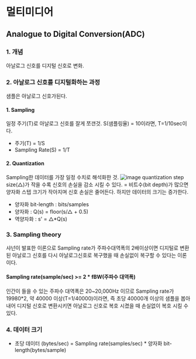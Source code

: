 # 멀티미디어


## Analogue to Digital Conversion(ADC)
### 1. 개념
아날로그 신호를 디지털 신호로 변화.

### 2. 아날로그 신호를 디지털화하는 과정
샘플은 아날로그 신호가된다. 

#### 1. Sampling
일정 주기(T)로 아날로그 신호를 잘게 쪼갠것. S(샘플링율) = 10이라면, T=1/10sec이다.
* 주기(T) = 1/S
* Sampling Rate(S) = 1/T  


#### 2. Quantization
Sampling한 데이터를 가장 일정 수치로 해석화한 것.
![image](https://user-images.githubusercontent.com/56042451/192537529-71f088c5-b8d8-489e-961b-fd21ef9d3d9f.png)
quantization step size(△)가 작을 수록 신호의 손실을 감소 시킬 수 있다. = 비트수(bit depth)가 많으면 양자화 스텝 크기가 작아지며 신호 손실은 줄어든다. 하지만 데이터의 크기는 증가한다.

* 양자화 bit-length : bits/samples
* 양자화 : Q(s) = floor(s/△ + 0.5)
* 역양자화 : s' = △\*Q(s)

### 3. Sampling theory
샤넌이 발표한 이론으로 Sampling rate가 주파수대역폭의 2배이상이면 디지털로 변환된 아날로그 신호를 다시 아날로그신호로 복구했을 때 손실없이 복구할 수 있다는 이론이다.

#### Sampling rate(sample/sec) >= 2 * fBW(주파수 대역폭) 

인간이 들을 수 있는 주파수 대역폭은 20~20,000Hz 이므로 Sampling rate가 19980\*2, 약 40000 이상(T=1/40000)이라면, 즉 초당 40000개 이상의 샘플을 봅아내어 디지털 신호로 변환시키면 아날로그 신호로 복호 시켰을 때 손실없이 복호 시킬 수있다.

### 4. 데이터 크기
* 초당 데이터 (bytes/sec) = Sampling rate(samples/sec) * 양자화 bit-length(bytes/sample)
